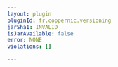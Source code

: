```yaml
---
layout: plugin
pluginId: fr.coppernic.versioning
jarSha1: INVALID
isJarAvailable: false
error: NONE
violations: []

---
```

